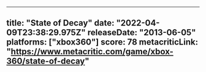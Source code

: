 
---
title: "State of Decay"
date: "2022-04-09T23:38:29.975Z"
releaseDate: "2013-06-05"
platforms: ["xbox360"]
score: 78
metacriticLink: "https://www.metacritic.com/game/xbox-360/state-of-decay"
---
